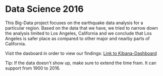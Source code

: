 # Data Science 2016

This Big-Data project focuses on the earthquake data analysis for a particular region. Based on the data that we have, we tried to narrow down the analysis limited to Los Angeles, California and we conclude that Los Angeles is safer place as compared to other major and nearby parts of California.

Visit the dasboard in order to view our findings:
[Link to Kibana-Dashboard](https://search-earthquake-qc64kdugu3fhws4potww5q2mbi.us-west-2.es.amazonaws.com/_plugin/kibana/#/dashboard/project-dashboards?_a=(filters:!(),panels:!((col:1,id:Main-Heading,row:1,size_x:12,size_y:2,type:visualization),(col:5,id:California-Introduction,row:3,size_x:8,size_y:2,type:visualization),(col:5,id:California-Earthquake-Stats-with-avg-and-max-magnitude,row:5,size_x:8,size_y:3,type:visualization),(col:1,id:Introduction,row:3,size_x:4,size_y:3,type:visualization),(col:1,id:Los-Angeles-Earthquake-by-depth,row:16,size_x:5,size_y:6,type:visualization),(col:1,id:Los-Angeles-Earthquake-count-over-the-years,row:10,size_x:12,size_y:4,type:visualization),(col:10,id:Los-Angeles-Max-Magnitude,row:8,size_x:3,size_y:2,type:visualization),(col:1,id:Max-mag-and-total-count,row:6,size_x:4,size_y:2,type:visualization),(col:6,id:Pie-Chart-with-LatLong,row:16,size_x:7,size_y:6,type:visualization),(col:1,id:Story-1,row:8,size_x:9,size_y:2,type:visualization),(col:1,id:Story-2,row:14,size_x:12,size_y:2,type:visualization),(col:1,id:Story-3,row:22,size_x:12,size_y:3,type:visualization),(col:7,id:Comparision-w-slash-Borrego-Springs,row:25,size_x:6,size_y:5,type:visualization),(col:1,id:Comparisions-w-slash-o-Borrego-Springs,row:25,size_x:6,size_y:5,type:visualization)),query:(query_string:(analyze_wildcard:!t,query:'*')),title:'project%20dashboards')&_g=(refreshInterval:(display:Off,pause:!f,section:0,value:0),time:(from:'1900-01-01T08:00:00.000Z',mode:absolute,to:'2016-10-12T16:06:55.205Z')))

Tip: If the data doesn't show up, make sure to extend the time fram. It can support from 1900 to 2016.
